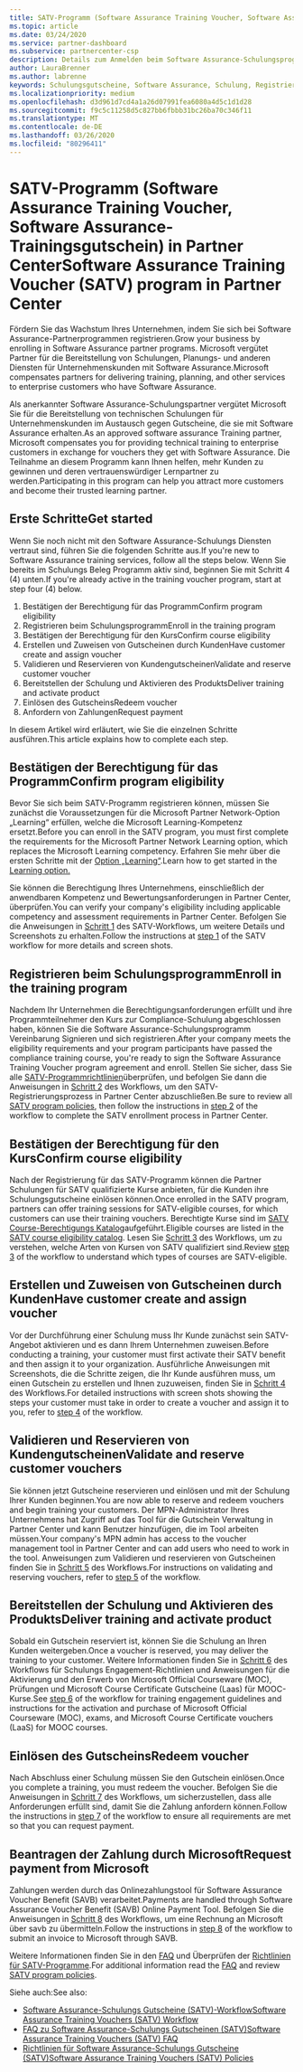 ```yaml
---
title: SATV-Programm (Software Assurance Training Voucher, Software Assurance-Schulungsgutschein) in Partner Center | Partner Center
ms.topic: article
ms.date: 03/24/2020
ms.service: partner-dashboard
ms.subservice: partnercenter-csp
description: Details zum Anmelden beim Software Assurance-Schulungsprogramm, damit Sie für die Bereitstellung von Schulungen und Planung für Unternehmenskunden kompensiert werden können.
author: LauraBrenner
ms.author: labrenne
keywords: Schulungsgutscheine, Software Assurance, Schulung, Registrieren bei SATV, SATV
ms.localizationpriority: medium
ms.openlocfilehash: d3d961d7cd4a1a26d07991fea6080a4d5c1d1d28
ms.sourcegitcommit: f9c5c11258d5c827bb6fbbb31bc26ba70c346f11
ms.translationtype: MT
ms.contentlocale: de-DE
ms.lasthandoff: 03/26/2020
ms.locfileid: "80296411"
---
```

# <a name="software-assurance-training-voucher-satv-program-in-partner-center"></a><span data-ttu-id="5637e-104">SATV-Programm (Software Assurance Training Voucher, Software Assurance-Trainingsgutschein) in Partner Center</span><span class="sxs-lookup"><span data-stu-id="5637e-104">Software Assurance Training Voucher (SATV) program in Partner Center</span></span>

<span data-ttu-id="5637e-105">Fördern Sie das Wachstum Ihres Unternehmen, indem Sie sich bei Software Assurance-Partnerprogrammen registrieren.</span><span class="sxs-lookup"><span data-stu-id="5637e-105">Grow your business by enrolling in Software Assurance partner programs.</span></span> <span data-ttu-id="5637e-106">Microsoft vergütet Partner für die Bereitstellung von Schulungen, Planungs- und anderen Diensten für Unternehmenskunden mit Software Assurance.</span><span class="sxs-lookup"><span data-stu-id="5637e-106">Microsoft compensates partners for delivering training, planning, and other services to enterprise customers who have Software Assurance.</span></span>

<span data-ttu-id="5637e-107">Als anerkannter Software Assurance-Schulungspartner vergütet Microsoft Sie für die Bereitstellung von technischen Schulungen für Unternehmenskunden im Austausch gegen Gutscheine, die sie mit Software Assurance erhalten.</span><span class="sxs-lookup"><span data-stu-id="5637e-107">As an approved software assurance Training partner, Microsoft compensates you for providing technical training to enterprise customers in exchange for vouchers they get with Software Assurance.</span></span> <span data-ttu-id="5637e-108">Die Teilnahme an diesem Programm kann Ihnen helfen, mehr Kunden zu gewinnen und deren vertrauenswürdiger Lernpartner zu werden.</span><span class="sxs-lookup"><span data-stu-id="5637e-108">Participating in this program can help you attract more customers and become their trusted learning partner.</span></span>

## <a name="get-started"></a><span data-ttu-id="5637e-109">Erste Schritte</span><span class="sxs-lookup"><span data-stu-id="5637e-109">Get started</span></span>

<span data-ttu-id="5637e-110">Wenn Sie noch nicht mit den Software Assurance-Schulungs Diensten vertraut sind, führen Sie die folgenden Schritte aus.</span><span class="sxs-lookup"><span data-stu-id="5637e-110">If you're new to Software Assurance training services, follow all the steps below.</span></span> <span data-ttu-id="5637e-111">Wenn Sie bereits im Schulungs Beleg Programm aktiv sind, beginnen Sie mit Schritt 4 (4) unten.</span><span class="sxs-lookup"><span data-stu-id="5637e-111">If you're already active in the training voucher program, start at step four (4) below.</span></span> 

1. <span data-ttu-id="5637e-112">Bestätigen der Berechtigung für das Programm</span><span class="sxs-lookup"><span data-stu-id="5637e-112">Confirm program eligibility</span></span>
2. <span data-ttu-id="5637e-113">Registrieren beim Schulungsprogramm</span><span class="sxs-lookup"><span data-stu-id="5637e-113">Enroll in the training program</span></span>
3. <span data-ttu-id="5637e-114">Bestätigen der Berechtigung für den Kurs</span><span class="sxs-lookup"><span data-stu-id="5637e-114">Confirm course eligibility</span></span>
4. <span data-ttu-id="5637e-115">Erstellen und Zuweisen von Gutscheinen durch Kunden</span><span class="sxs-lookup"><span data-stu-id="5637e-115">Have customer create and assign voucher</span></span>
5. <span data-ttu-id="5637e-116">Validieren und Reservieren von Kundengutscheinen</span><span class="sxs-lookup"><span data-stu-id="5637e-116">Validate and reserve customer voucher</span></span>
6. <span data-ttu-id="5637e-117">Bereitstellen der Schulung und Aktivieren des Produkts</span><span class="sxs-lookup"><span data-stu-id="5637e-117">Deliver training and activate product</span></span>
7. <span data-ttu-id="5637e-118">Einlösen des Gutscheins</span><span class="sxs-lookup"><span data-stu-id="5637e-118">Redeem voucher</span></span>
8. <span data-ttu-id="5637e-119">Anfordern von Zahlungen</span><span class="sxs-lookup"><span data-stu-id="5637e-119">Request payment</span></span>

<span data-ttu-id="5637e-120">In diesem Artikel wird erläutert, wie Sie die einzelnen Schritte ausführen.</span><span class="sxs-lookup"><span data-stu-id="5637e-120">This article explains how to complete each step.</span></span>

## <a name="confirm-program-eligibility"></a><span data-ttu-id="5637e-121">Bestätigen der Berechtigung für das Programm</span><span class="sxs-lookup"><span data-stu-id="5637e-121">Confirm program eligibility</span></span>

<span data-ttu-id="5637e-122">Bevor Sie sich beim SATV-Programm registrieren können, müssen Sie zunächst die Voraussetzungen für die Microsoft Partner Network-Option „Learning“ erfüllen, welche die Microsoft Learning-Kompetenz ersetzt.</span><span class="sxs-lookup"><span data-stu-id="5637e-122">Before you can enroll in the SATV program, you must first complete the requirements for the Microsoft Partner Network Learning option, which replaces the Microsoft Learning competency.</span></span> <span data-ttu-id="5637e-123">Erfahren Sie mehr über die ersten Schritte mit der [Option „Learning“](https://partner.microsoft.com/membership/learning-partners).</span><span class="sxs-lookup"><span data-stu-id="5637e-123">Learn how to get started in the [Learning option.](https://partner.microsoft.com/membership/learning-partners)</span></span>

<span data-ttu-id="5637e-124">Sie können die Berechtigung Ihres Unternehmens, einschließlich der anwendbaren Kompetenz und Bewertungsanforderungen in Partner Center, überprüfen.</span><span class="sxs-lookup"><span data-stu-id="5637e-124">You can verify your company's eligibility including applicable competency and assessment requirements in Partner Center.</span></span> <span data-ttu-id="5637e-125">Befolgen Sie die Anweisungen in [Schritt 1](https://query.prod.cms.rt.microsoft.com/cms/api/am/binary/RE4s3bB) des SATV-Workflows, um weitere Details und Screenshots zu erhalten.</span><span class="sxs-lookup"><span data-stu-id="5637e-125">Follow the instructions at [step 1](https://query.prod.cms.rt.microsoft.com/cms/api/am/binary/RE4s3bB) of the SATV workflow for more details and screen shots.</span></span>

## <a name="enroll-in-the-training-program"></a><span data-ttu-id="5637e-126">Registrieren beim Schulungsprogramm</span><span class="sxs-lookup"><span data-stu-id="5637e-126">Enroll in the training program</span></span>

<span data-ttu-id="5637e-127">Nachdem Ihr Unternehmen die Berechtigungsanforderungen erfüllt und ihre Programmteilnehmer den Kurs zur Compliance-Schulung abgeschlossen haben, können Sie die Software Assurance-Schulungsprogramm Vereinbarung Signieren und sich registrieren.</span><span class="sxs-lookup"><span data-stu-id="5637e-127">After your company meets the eligibility requirements and your program participants have passed the compliance training course, you're ready to sign the Software Assurance Training Voucher program agreement and enroll.</span></span> <span data-ttu-id="5637e-128">Stellen Sie sicher, dass Sie alle [SATV-Programmrichtlinien](https://query.prod.cms.rt.microsoft.com/cms/api/am/binary/RE3koEP)überprüfen, und befolgen Sie dann die Anweisungen in [Schritt 2](https://query.prod.cms.rt.microsoft.com/cms/api/am/binary/RE4s3bB) des Workflows, um den SATV-Registrierungsprozess in Partner Center abzuschließen.</span><span class="sxs-lookup"><span data-stu-id="5637e-128">Be sure to review all [SATV program policies](https://query.prod.cms.rt.microsoft.com/cms/api/am/binary/RE3koEP), then follow the instructions in [step 2](https://query.prod.cms.rt.microsoft.com/cms/api/am/binary/RE4s3bB) of the workflow to complete the SATV enrollment process in Partner Center.</span></span>


## <a name="confirm-course-eligibility"></a><span data-ttu-id="5637e-129">Bestätigen der Berechtigung für den Kurs</span><span class="sxs-lookup"><span data-stu-id="5637e-129">Confirm course eligibility</span></span>
<span data-ttu-id="5637e-130">Nach der Registrierung für das SATV-Programm können die Partner Schulungen für SATV qualifizierte Kurse anbieten, für die Kunden ihre Schulungsgutscheine einlösen können.</span><span class="sxs-lookup"><span data-stu-id="5637e-130">Once enrolled in the SATV program, partners can offer training sessions for SATV-eligible courses, for which customers can use their training vouchers.</span></span> <span data-ttu-id="5637e-131">Berechtigte Kurse sind im [SATV Course-Berechtigungs Katalog](https://savl-catalog.microsoft.com/)aufgeführt.</span><span class="sxs-lookup"><span data-stu-id="5637e-131">Eligible courses are listed in the [SATV course eligibility catalog](https://savl-catalog.microsoft.com/).</span></span> <span data-ttu-id="5637e-132">Lesen Sie [Schritt 3](https://query.prod.cms.rt.microsoft.com/cms/api/am/binary/RE4s3bB) des Workflows, um zu verstehen, welche Arten von Kursen von SATV qualifiziert sind.</span><span class="sxs-lookup"><span data-stu-id="5637e-132">Review [step 3](https://query.prod.cms.rt.microsoft.com/cms/api/am/binary/RE4s3bB) of the workflow to understand which types of courses are SATV-eligible.</span></span>

## <a name="have-customer-create-and-assign-voucher"></a><span data-ttu-id="5637e-133">Erstellen und Zuweisen von Gutscheinen durch Kunden</span><span class="sxs-lookup"><span data-stu-id="5637e-133">Have customer create and assign voucher</span></span>

<span data-ttu-id="5637e-134">Vor der Durchführung einer Schulung muss Ihr Kunde zunächst sein SATV-Angebot aktivieren und es dann Ihrem Unternehmen zuweisen.</span><span class="sxs-lookup"><span data-stu-id="5637e-134">Before conducting a training, your customer must first activate their SATV benefit and then assign it to your organization.</span></span> <span data-ttu-id="5637e-135">Ausführliche Anweisungen mit Screenshots, die die Schritte zeigen, die Ihr Kunde ausführen muss, um einen Gutschein zu erstellen und Ihnen zuzuweisen, finden Sie in [Schritt 4](https://query.prod.cms.rt.microsoft.com/cms/api/am/binary/RE4s3bB) des Workflows.</span><span class="sxs-lookup"><span data-stu-id="5637e-135">For detailed instructions with screen shots showing the steps your customer must take in order to create a voucher and assign it to you, refer to [step 4](https://query.prod.cms.rt.microsoft.com/cms/api/am/binary/RE4s3bB) of the workflow.</span></span>

## <a name="validate-and-reserve-customer-vouchers"></a><span data-ttu-id="5637e-136">Validieren und Reservieren von Kundengutscheinen</span><span class="sxs-lookup"><span data-stu-id="5637e-136">Validate and reserve customer vouchers</span></span>

<span data-ttu-id="5637e-137">Sie können jetzt Gutscheine reservieren und einlösen und mit der Schulung Ihrer Kunden beginnen.</span><span class="sxs-lookup"><span data-stu-id="5637e-137">You are now able to reserve and redeem vouchers and begin training your customers.</span></span> <span data-ttu-id="5637e-138">Der MPN-Administrator Ihres Unternehmens hat Zugriff auf das Tool für die Gutschein Verwaltung in Partner Center und kann Benutzer hinzufügen, die im Tool arbeiten müssen.</span><span class="sxs-lookup"><span data-stu-id="5637e-138">Your company's MPN admin has access to the voucher management tool in Partner Center and can add users who need to work in the tool.</span></span> <span data-ttu-id="5637e-139">Anweisungen zum Validieren und reservieren von Gutscheinen finden Sie in [Schritt 5](https://query.prod.cms.rt.microsoft.com/cms/api/am/binary/RE4s3bB) des Workflows.</span><span class="sxs-lookup"><span data-stu-id="5637e-139">For instructions on validating and reserving vouchers, refer to [step 5](https://query.prod.cms.rt.microsoft.com/cms/api/am/binary/RE4s3bB) of the workflow.</span></span>

## <a name="deliver-training-and-activate-product"></a><span data-ttu-id="5637e-140">Bereitstellen der Schulung und Aktivieren des Produkts</span><span class="sxs-lookup"><span data-stu-id="5637e-140">Deliver training and activate product</span></span>

<span data-ttu-id="5637e-141">Sobald ein Gutschein reserviert ist, können Sie die Schulung an Ihren Kunden weitergeben.</span><span class="sxs-lookup"><span data-stu-id="5637e-141">Once a voucher is reserved, you may deliver the training to your customer.</span></span> <span data-ttu-id="5637e-142">Weitere Informationen finden Sie in [Schritt 6](https://query.prod.cms.rt.microsoft.com/cms/api/am/binary/RE4s3bB) des Workflows für Schulungs Engagement-Richtlinien und Anweisungen für die Aktivierung und den Erwerb von Microsoft Official Courseware (MOC), Prüfungen und Microsoft Course Certificate Gutscheine (Laas) für MOOC-Kurse.</span><span class="sxs-lookup"><span data-stu-id="5637e-142">See [step 6](https://query.prod.cms.rt.microsoft.com/cms/api/am/binary/RE4s3bB) of the workflow for training engagement guidelines and instructions for the activation and purchase of Microsoft Official Courseware (MOC), exams, and Microsoft Course Certificate vouchers (LaaS) for MOOC courses.</span></span>

## <a name="redeem-voucher"></a><span data-ttu-id="5637e-143">Einlösen des Gutscheins</span><span class="sxs-lookup"><span data-stu-id="5637e-143">Redeem voucher</span></span>

<span data-ttu-id="5637e-144">Nach Abschluss einer Schulung müssen Sie den Gutschein einlösen.</span><span class="sxs-lookup"><span data-stu-id="5637e-144">Once you complete a training, you must redeem the voucher.</span></span> <span data-ttu-id="5637e-145">Befolgen Sie die Anweisungen in [Schritt 7](https://query.prod.cms.rt.microsoft.com/cms/api/am/binary/RE4s3bB) des Workflows, um sicherzustellen, dass alle Anforderungen erfüllt sind, damit Sie die Zahlung anfordern können.</span><span class="sxs-lookup"><span data-stu-id="5637e-145">Follow the instructions in [step 7](https://query.prod.cms.rt.microsoft.com/cms/api/am/binary/RE4s3bB) of the workflow to ensure all requirements are met so that you can request payment.</span></span> 


## <a name="request-payment-from-microsoft"></a><span data-ttu-id="5637e-146">Beantragen der Zahlung durch Microsoft</span><span class="sxs-lookup"><span data-stu-id="5637e-146">Request payment from Microsoft</span></span>

<span data-ttu-id="5637e-147">Zahlungen werden durch das Onlinezahlungstool für Software Assurance Voucher Benefit (SAVB) verarbeitet.</span><span class="sxs-lookup"><span data-stu-id="5637e-147">Payments are handled through Software Assurance Voucher Benefit (SAVB) Online Payment Tool.</span></span> <span data-ttu-id="5637e-148">Befolgen Sie die Anweisungen in [Schritt 8](https://query.prod.cms.rt.microsoft.com/cms/api/am/binary/RE4s3bB) des Workflows, um eine Rechnung an Microsoft über savb zu übermitteln.</span><span class="sxs-lookup"><span data-stu-id="5637e-148">Follow the instructions in [step 8](https://query.prod.cms.rt.microsoft.com/cms/api/am/binary/RE4s3bB) of the workflow to submit an invoice to Microsoft through SAVB.</span></span> 

<span data-ttu-id="5637e-149">Weitere Informationen finden Sie in den [FAQ](https://query.prod.cms.rt.microsoft.com/cms/api/am/binary/RE3kz5o) und Überprüfen der [Richtlinien für SATV-Programme](https://query.prod.cms.rt.microsoft.com/cms/api/am/binary/RE3koEP).</span><span class="sxs-lookup"><span data-stu-id="5637e-149">For additional information read the [FAQ](https://query.prod.cms.rt.microsoft.com/cms/api/am/binary/RE3kz5o) and review [SATV program policies](https://query.prod.cms.rt.microsoft.com/cms/api/am/binary/RE3koEP).</span></span>

<span data-ttu-id="5637e-150">Siehe auch:</span><span class="sxs-lookup"><span data-stu-id="5637e-150">See also:</span></span>

- [<span data-ttu-id="5637e-151">Software Assurance-Schulungs Gutscheine (SATV)-Workflow</span><span class="sxs-lookup"><span data-stu-id="5637e-151">Software Assurance Training Vouchers (SATV) Workflow</span></span>](https://query.prod.cms.rt.microsoft.com/cms/api/am/binary/RE4s3bB)
- [<span data-ttu-id="5637e-152">FAQ zu Software Assurance-Schulungs Gutscheinen (SATV)</span><span class="sxs-lookup"><span data-stu-id="5637e-152">Software Assurance Training Vouchers (SATV) FAQ</span></span>](https://query.prod.cms.rt.microsoft.com/cms/api/am/binary/RE3kz5o)
- [<span data-ttu-id="5637e-153">Richtlinien für Software Assurance-Schulungs Gutscheine (SATV)</span><span class="sxs-lookup"><span data-stu-id="5637e-153">Software Assurance Training Vouchers (SATV) Policies</span></span>](https://query.prod.cms.rt.microsoft.com/cms/api/am/binary/RE3koEP)
